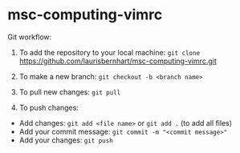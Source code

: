 # msc-computing-vimrc

Git workflow: 

1. To add the repository to your local machine: `git clone`
   https://github.com/laurisbernhart/msc-computing-vimrc.git

2. To make a new branch: `git checkout -b <branch name>`

3. To pull new changes: `git pull`

4. To push changes: 
- Add changes: `git add <file name>` or `git add .` (to add all files)
- Add your commit message: `git commit -m "<commit message>"`
- Add your changes: `git push`
